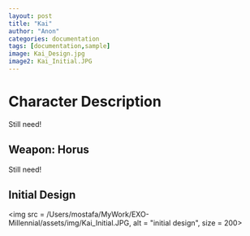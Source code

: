 ```yaml
---
layout: post
title: "Kai"
author: "Anon"
categories: documentation
tags: [documentation,sample]
image: Kai_Design.jpg
image2: Kai_Initial.JPG
---
```


# Character Description

Still need!


## Weapon: Horus

Still need!


## Initial Design

<img src = /Users/mostafa/MyWork/EXO-Millennial/assets/img/Kai_Initial.JPG, alt = "initial design", size = 200>

